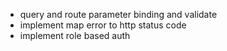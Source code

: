 - query and route parameter binding and validate
- implement map error to http status code
- implement role based auth